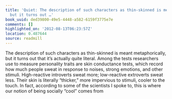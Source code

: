 ```yaml
---
title: 'Quiet: The description of such characters as thin-skinned is meant metaphorically,
  but it turns out …'
book_uuid: ded39800-49e5-4448-a582-6159f3775e7e
comments: []
highlighted_on: '2012-08-13T06:23:57Z'
location: 0.487644
source: readmill
---
```


The description of such characters as thin-skinned is meant metaphorically, but it turns out that it’s actually quite literal. Among the tests researchers use to measure personality traits are skin conductance tests, which record how much people sweat in response to noises, strong emotions, and other stimuli. High-reactive introverts sweat more; low-reactive extroverts sweat less. Their skin is literally “thicker,” more impervious to stimuli, cooler to the touch. In fact, according to some of the scientists I spoke to, this is where our notion of being socially “cool” comes from